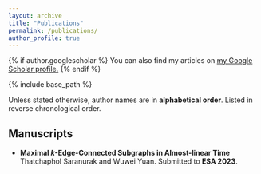 ```yaml
---
layout: archive
title: "Publications"
permalink: /publications/
author_profile: true
---
```


{% if author.googlescholar %}
  You can also find my articles on <u><a href="{{author.googlescholar}}">my Google Scholar profile</a>.</u>
{% endif %}

{% include base_path %}


Unless stated otherwise, author names are in **alphabetical order**. Listed in reverse chronological order.

## Manuscripts
- **Maximal $k$-Edge-Connected Subgraphs in Almost-linear Time**
  Thatchaphol Saranurak and Wuwei Yuan.
  Submitted to **ESA 2023**.
